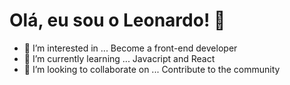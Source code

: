  <h1>Olá, eu sou o Leonardo! 💞️</h1> 
 
- 👀 I’m interested in ... Become a front-end developer
- 🌱 I’m currently learning ... Javacript and React
- 💞️ I’m looking to collaborate on ... Contribute to the community

<!---
LeonardoSSB/LeonardoSSB is a ✨ special ✨ repository because its `README.md` (this file) appears on your GitHub profile.
You can click the Preview link to take a look at your changes.
--->
